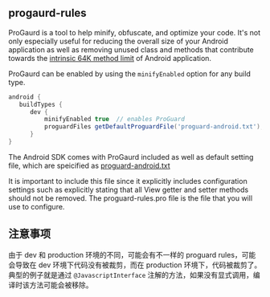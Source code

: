 ## progaurd-rules

ProGaurd is a tool to help minify, obfuscate, and optimize your code. It's not only especially useful for reducing the overall size of your Android application as well as removing unused class and methods that contribute towards the [intrinsic 64K method limit](https://developer.android.com/studio/build/multidex#avoid) of Android application.

ProGaurd can be enabled by using the `minifyEnabled` option for any build type.

```gradle
android {
   buildTypes {
      dev {
          minifyEnabled true  // enables ProGuard
          proguardFiles getDefaultProguardFile('proguard-android.txt'), 'proguard-rules.pro'
      }
}
```

The Android SDK comes with ProGaurd included as well as default setting file, which are speicified as [proguard-android.txt](https://android.googlesource.com/platform/sdk/+/master/files/proguard-android.txt)

It is important to include this file since it explicitly includes configuration settings such as explicitly stating that all View getter and setter methods should not be removed. The proguard-rules.pro file is the file that you will use to configure.


## 注意事项

由于 dev 和 production 环境的不同，可能会有不一样的 proguard rules，可能会导致在 dev 环境下代码没有被裁剪，而在 production 环境下，代码被裁剪了。 典型的例子就是通过 `@JavascriptInterface` 注解的方法，如果没有显式调用，编译时该方法可能会被移除。